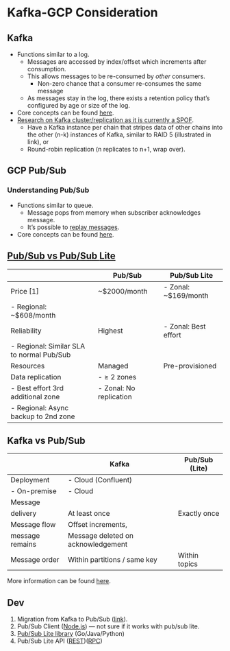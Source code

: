 # Kafka-GCP Consideration

## Kafka

- Functions similar to a log.
    - Messages are accessed by index/offset which increments after consumption.
    - This allows messages to be re-consumed by *other* consumers.
        - Non-zero chance that a consumer re-consumes the same message
    - As messages stay in the log, there exists a retention policy that’s configured by age or size of the log.
- Core concepts can be found [here](https://docs.cloudera.com/HDPDocuments/HDP2/HDP-2.2.4/bk_storm-user-guide/content/basic-kafka-concepts.html).
- [Research on Kafka cluster/replication as it is currently a SPOF](https://github.com/aidanaden/coinhall-research/blob/master/pipeline-research/kafka-replication.md).
    - Have a Kafka instance per chain that stripes data of other chains into the other (n-k) instances of Kafka, similar to RAID 5 (illustrated in link), or
    - Round-robin replication (n replicates to n+1, wrap over).

## GCP Pub/Sub

### Understanding Pub/Sub

- Functions similar to queue.
    - Message pops from memory when subscriber acknowledges message.
    - It’s possible to [replay messages](https://cloud.google.com/pubsub/docs/replay-overview).
- Core concepts can be found [here](https://cloud.google.com/pubsub/docs/overview#core_concepts).

## [Pub/Sub vs Pub/Sub **Lite**](https://cloud.google.com/pubsub/docs/choosing-pubsub-or-lite)

|  | Pub/Sub | Pub/Sub Lite |
| --- | --- | --- |
| Price [1] | ~$2000/month | - Zonal: ~$169/month
- Regional: ~$608/month |
| Reliability | Highest | - Zonal: Best effort
- Regional: Similar SLA to normal Pub/Sub |
| Resources | Managed | Pre-provisioned |
| Data replication | - ≥ 2 zones
- Best effort 3rd additional zone | - Zonal: No replication
- Regional: Async backup to 2nd zone |

## Kafka vs Pub/Sub

|  | Kafka | Pub/Sub (Lite) |
| --- | --- | --- |
| Deployment | - Cloud (Confluent)
- On-premise | - Cloud |
| Message 
delivery | At least once | Exactly once |
| Message flow | Offset increments, 
message remains  | Message deleted on acknowledgement |
| Message order | Within partitions / same key | Within topics |

More information can be found [here](https://cloud.google.com/architecture/migrating-from-kafka-to-pubsub#comparing_features).

## Dev

1. Migration from Kafka to Pub/Sub ([link](https://cloud.google.com/architecture/migrating-from-kafka-to-pubsub)).
2. Pub/Sub Client ([Node.js](https://cloud.google.com/nodejs/docs/reference/pubsub/latest)) — not sure if it works with pub/sub lite.
3. [Pub/Sub Lite library](https://cloud.google.com/pubsub/lite/docs/reference/libraries) (Go/Java/Python)
4. Pub/Sub Lite API ([REST](https://cloud.google.com/pubsub/lite/docs/reference/rest))([RPC](https://cloud.google.com/pubsub/lite/docs/reference/rpc))